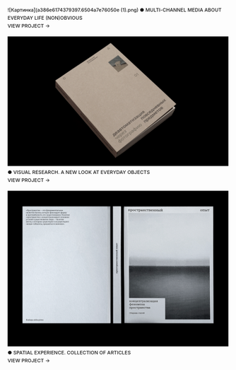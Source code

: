 <div style="background-color: rgba(255, 255, 255, 0.0); overflow: hidden;">

![Картинка](a386e6174379397.6504a7e76050e (1).png)
● MULTI-CHANNEL MEDIA ABOUT EVERYDAY LIFE (NON)OBVIOUS
<br>VIEW PROJECT →

![Картинка2](d5ddfa166301245.6415e393200f2.png)
● VISUAL RESEARCH. A NEW LOOK AT EVERYDAY OBJECTS
<br>VIEW PROJECT →

![Картинка3](70163f147344093.62c159325c859.png)
● SPATIAL EXPERIENCE. COLLECTION OF ARTICLES
<br>VIEW PROJECT →

<style>
p {
    font-family: 'Inter', sans-serif;
    font-size: 11px;
    line-height: 18px;
    font-weight: 500;
    background-color: rgba(255, 255, 255, 0.0);
    padding: 2px;
}
</style>

</div>
